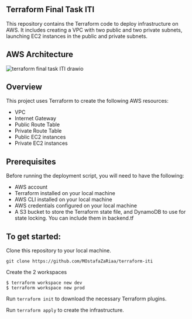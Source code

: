 ## Terraform Final Task ITI
This repository contains the Terraform code to deploy infrastructure on AWS. It includes creating a VPC with two public and two private subnets, launching EC2 instances in the public and private subnets.

## AWS Architecture
![terraform final task ITI drawio](https://github.com/MOstafaZaRiaa/terraform-iti/blob/main/screens/255c65c5-3438-490f-90ba-b94abc186a8c.jpg)

## Overview
This project uses Terraform to create the following AWS resources:
- VPC
- Internet Gateway
- Public Route Table
- Private Route Table
- Public EC2 instances
- Private EC2 instances

## Prerequisites
Before running the deployment script, you will need to have the following:

- AWS account
- Terraform installed on your local machine
- AWS CLI installed on your local machine
- AWS credentials configured on your local machine
- A S3 bucket to store the Terraform state file, and DynamoDB to use for state locking. You can include them in backend.tf

## To get started:

Clone this repository to your local machine.
```
git clone https://github.com/MOstafaZaRiaa/terraform-iti
```
Create the 2 workspaces
```
$ terraform workspace new dev
$ terraform workspace new prod
```
Run `terraform init` to download the necessary Terraform plugins.

Run `terraform apply` to create the infrastructure.
